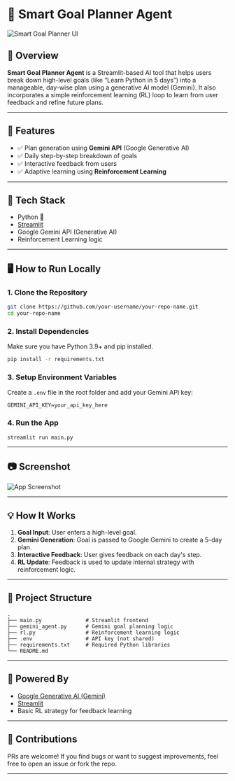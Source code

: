 
# 🧠 Smart Goal Planner Agent

![Smart Goal Planner UI](https://drive.google.com/file/d/1wMTpdC0TIC1XIISpGThrpBOukSS-NDu-/view?usp=drive_link)

## 📌 Overview

**Smart Goal Planner Agent** is a Streamlit-based AI tool that helps users break down high-level goals (like “Learn Python in 5 days”) into a manageable, day-wise plan using a generative AI model (Gemini). It also incorporates a simple reinforcement learning (RL) loop to learn from user feedback and refine future plans.

---

## 🚀 Features

- ✅ Plan generation using **Gemini API** (Google Generative AI)
- ✅ Daily step-by-step breakdown of goals
- ✅ Interactive feedback from users
- ✅ Adaptive learning using **Reinforcement Learning**

---

## 🔧 Tech Stack

- Python 🐍
- [Streamlit](https://streamlit.io/)
- Google Gemini API (Generative AI)
- Reinforcement Learning logic

---

## 🖥️ How to Run Locally

### 1. Clone the Repository

```bash
git clone https://github.com/your-username/your-repo-name.git
cd your-repo-name
```

### 2. Install Dependencies

Make sure you have Python 3.9+ and pip installed.

```bash
pip install -r requirements.txt
```

### 3. Setup Environment Variables

Create a `.env` file in the root folder and add your Gemini API key:

```env
GEMINI_API_KEY=your_api_key_here
```

### 4. Run the App

```bash
streamlit run main.py
```

---

## 📷 Screenshot

![App Screenshot](https://drive.google.com/uc?id=18y6cHjlIXN3CLOXU0KHbfncDohuW0AKz)

---

## 💡 How It Works

1. **Goal Input**: User enters a high-level goal.
2. **Gemini Generation**: Goal is passed to Google Gemini to create a 5-day plan.
3. **Interactive Feedback**: User gives feedback on each day's step.
4. **RL Update**: Feedback is used to update internal strategy with reinforcement logic.

---

## 📁 Project Structure

```
.
├── main.py              # Streamlit frontend
├── gemini_agent.py      # Gemini goal planning logic
├── rl.py                # Reinforcement learning logic
├── .env                 # API key (not shared)
├── requirements.txt     # Required Python libraries
└── README.md
```

---

## 🧠 Powered By

- [Google Generative AI (Gemini)](https://ai.google.dev/)
- [Streamlit](https://streamlit.io/)
- Basic RL strategy for feedback learning

---

## 🙌 Contributions

PRs are welcome! If you find bugs or want to suggest improvements, feel free to open an issue or fork the repo.

---
